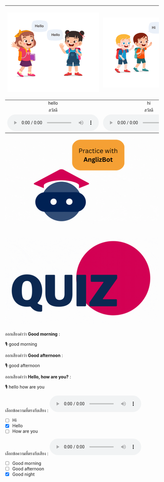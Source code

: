 

<div class="carrousel">


|![](/media/img/conversation/hello.svg)|![](/media/img/conversation/hi.svg)|![](/media/img/conversation/good&#x20;morning.svg)|![](/media/img/conversation/good&#x20;afternoon.svg)|![](/media/img/conversation/good&#x20;night.svg)|
| :----: | :----: | :----: | :----: | :----: |
|hello|hi|good morning|good afternoon|good night|
|สวัสดี|สวัสดี|สวัสดีตอนเช้า|สวัสดีตอนบ่าย|ราตรีสวัสดิ์|
|![](/media/audio/hello.mp3)|![](/media/audio/hi.mp3)|![](/media/audio/good&#x20;morning.mp3)|![](/media/audio/good&#x20;afternoon.mp3)|![](/media/audio/good&#x20;night.mp3)|

</div>

 
[![topicimg](/static/anglizbotChat.gif)](/bot/greeting)

# ![icon](/media/icons/quiz.gif) 

ออกเสียงคำว่า **Good morning** :

🎙️ good morning


ออกเสียงคำว่า **Good afternoon** :

🎙️ good afternoon

ออกเสียงคำว่า **Hello, how are you?** :

🎙️ hello how are you

เลือกข้อความที่ตรงกับเสียง : ![](/media/audio/hello.mp3)
 - [ ] Hi
 - [x] Hello
 - [ ] How are you

 เลือกข้อความที่ตรงกับเสียง : ![](/media/audio/good&#x20;night.mp3)
 - [ ] Good morning
 - [ ] Good afternoon
 - [x] Good night